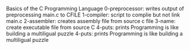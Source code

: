 Basics of the C Programming Language
0-preprocessor: writes output of preprocessing main.c to CFILE
1-compiler: script to complie but not link main.c
2-assembler: creates assembly file from source c file
3-name: create executable file from source C
4-puts: prints Programming is like building a multiligual puzzle
4-puts: prints Programming is like building a multiligual puzzle
